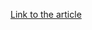 [Link to the article](https://thehackernews.com/2025/02/openai-bans-accounts-misusing-chatgpt.html)
